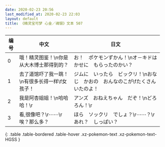 ```yaml
---
date: 2020-02-23 20:56
last_modified_at: 2020-02-23 22:03
layout: default
title: 《精灵宝可梦 心金／魂银》文本 507
---
```

| 编号 | 中文 | 日文 |
| ---- | ---- | ---- |
| 0 | 哦！精灵图鉴！\n你是从大木博士那得到的？ | お！　ポケモンずかん！\nオ－キドはかせに　もらったのかい？ |
| 1 | 去了道馆吓了我一跳！\n有很多长得一样\f女孩子！ | ジムに　いったら　ビックリ！\nおなじ　かおの　おんなのこが\fたくさん　いたのよ！ |
| 2 | 我是阿杏姐姐！\n哈哈哈！\r | アンズ　おねえちゃん　だぞ！\nどろろん！\r |
| 3 | 看,很像吧？\r⋯⋯\r唉？那么多？ | ほら　ソックリ　でしょ？\r⋯⋯？\rあれ？　しっぱい？ |
{: .table .table-bordered .table-hover .xz-pokemon-text .xz-pokemon-text-HGSS }